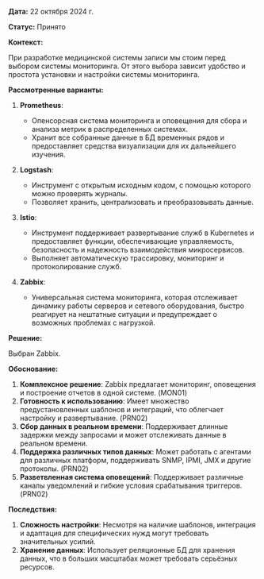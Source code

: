**Дата:** 22 октября 2024 г.

**Статус:** Принято

**Контекст:**

При разработке медицинской системы записи мы стоим перед выбором системы мониторинга. От этого выбора зависит удобство и простота установки и настройки системы мониторинга.

**Рассмотренные варианты:**

1. **Prometheus**:
   - Опенсорсная система мониторинга и оповещения для сбора и анализа метрик в распределенных системах.
   - Хранит все собранные данные в БД временных рядов и предоставляет средства визуализации для их дальнейшего изучения.

2. **Logstash**:
   - Инструмент с открытым исходным кодом, с помощью которого можно проверять журналы.
   - Позволяет хранить, централизовать и преобразовывать данные.

3. **Istio**:
   - Инструмент поддерживает развертывание служб в Kubernetes и предоставляет функции, обеспечивающие управляемость, безопасность и надежность взаимодействия микросервисов.
   - Выполняет автоматическую трассировку, мониторинг и протоколирование служб.

4. **Zabbix**:
   - Универсальная система мониторинга, которая отслеживает динамику работы серверов и сетевого оборудования, быстро реагирует на нештатные ситуации и предупреждает о возможных проблемах с нагрузкой.

**Решение:**

Выбран Zabbix.

**Обоснование:**

1. **Комплексное решение**: Zabbix предлагает мониторинг, оповещения и построение отчетов в одной системе. (MON01)
2. **Готовность к использованию**: Имеет множество предустановленных шаблонов и интеграций, что облегчает настройку и развертывание. (PRN02)
3. **Сбор данных в реальном времени**: Поддерживает длинные задержки между запросами и может отслеживать данные в реальном времени.
4. **Поддержка различных типов данных**: Может работать с агентами для различных платформ, поддерживать SNMP, IPMI, JMX и другие протоколы. (PRN02)
5. **Разветвленная система оповещений**: Поддерживает различные каналы уведомлений и гибкие условия срабатывания триггеров. (PRN02)

**Последствия:**

1. **Сложность настройки**: Несмотря на наличие шаблонов, интеграция и адаптация для специфических нужд могут требовать значительных усилий.
2. **Хранение данных**: Использует реляционные БД для хранения данных, что в больших масштабах может требовать серьёзных ресурсов.
